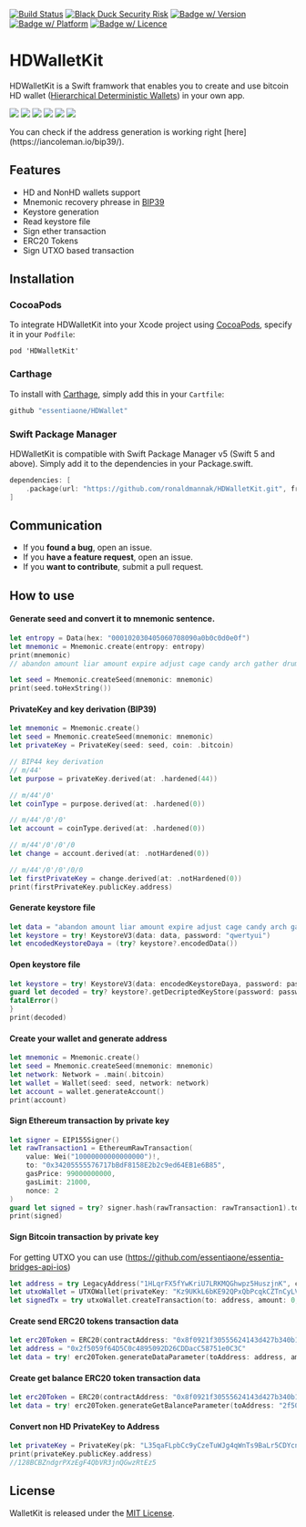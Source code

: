 [![Build Status](https://travis-ci.com/essentiaone/HDWallet.svg?branch=develop)](https://travis-ci.com/essentiaone/HDWallet)
[![Black Duck Security Risk](https://copilot.blackducksoftware.com/github/repos/essentiaone/HDWallet/branches/develop/badge-risk.svg)](https://copilot.blackducksoftware.com/github/repos/essentiaone/HDWallet/branches/develop)
[![Badge w/ Version](https://cocoapod-badges.herokuapp.com/v/HDWalletKit/badge.png)](https://cocoadocs.org/docsets/HDWalletKit)
[![Badge w/ Platform](https://cocoapod-badges.herokuapp.com/p/HDWalletKit/badge.svg)](https://cocoadocs.org/docsets/HDWalletKit)
[![Badge w/ Licence](https://cocoapod-badges.herokuapp.com/l/HDWalletKit/badge.svg)](https://cocoadocs.org/docsets/HDWalletKit)

# HDWalletKit
HDWalletKit is a Swift framwork that enables you to create and use bitcoin HD wallet ([Hierarchical Deterministic Wallets](https://github.com/bitcoin/bips/blob/master/bip-0032.mediawiki)) in your own app.
<p>
<img src="https://clogos.essdev.info/64x64/bitcoin.png" >  <img src="https://clogos.essdev.info/64x64/bitcoin-cash.png" >  <img src="https://clogos.essdev.info/64x64/litecoin.png" > <img src="https://clogos.essdev.info/64x64/dash.png" > <img src="https://clogos.essdev.info/64x64/ethereum.png" > <img src="https://clogos.essdev.info/64x64/erc20.png" >
</p>
You can check if the address generation is working right [here](https://iancoleman.io/bip39/).

## Features
- HD and NonHD wallets support
- Mnemonic recovery phrease in [BIP39](https://github.com/bitcoin/bips/blob/master/bip-0039.mediawiki)
- Keystore generation
- Read keystore file
- Sign ether transaction
- ERC20 Tokens
- Sign UTXO based transaction

## Installation
### CocoaPods
<p>To integrate HDWalletKit into your Xcode project using <a href="http://cocoapods.org">CocoaPods</a>, specify it in your <code>Podfile</code>:</p>
<pre><code class="ruby language-ruby">pod 'HDWalletKit'</code></pre>

### Carthage
To install with [Carthage](https://github.com/Carthage/Carthage), simply add this in your `Cartfile`:
```ruby
github "essentiaone/HDWallet"
```

### Swift Package Manager

HDWalletKit is compatible with Swift Package Manager v5 (Swift 5 and above). Simply add it to the dependencies in your Package.swift.

```Swift
dependencies: [
    .package(url: "https://github.com/ronaldmannak/HDWalletKit.git", from: "0.1.0")
]
```

## Communication

- If you **found a bug**, open an issue.
- If you **have a feature request**, open an issue.
- If you **want to contribute**, submit a pull request.
## How to use
#### Generate seed and convert it to mnemonic sentence.
```swift
let entropy = Data(hex: "000102030405060708090a0b0c0d0e0f")
let mnemonic = Mnemonic.create(entropy: entropy)
print(mnemonic)
// abandon amount liar amount expire adjust cage candy arch gather drum buyer

let seed = Mnemonic.createSeed(mnemonic: mnemonic)
print(seed.toHexString())
```
#### PrivateKey and key derivation (BIP39)

```swift
let mnemonic = Mnemonic.create()
let seed = Mnemonic.createSeed(mnemonic: mnemonic)
let privateKey = PrivateKey(seed: seed, coin: .bitcoin)

// BIP44 key derivation
// m/44'
let purpose = privateKey.derived(at: .hardened(44))

// m/44'/0'
let coinType = purpose.derived(at: .hardened(0))

// m/44'/0'/0'
let account = coinType.derived(at: .hardened(0))

// m/44'/0'/0'/0
let change = account.derived(at: .notHardened(0))

// m/44'/0'/0'/0/0
let firstPrivateKey = change.derived(at: .notHardened(0))
print(firstPrivateKey.publicKey.address)
```
#### Generate keystore file
```swift
let data = "abandon amount liar amount expire adjust cage candy arch gather drum buyer"
let keystore = try! KeystoreV3(data: data, password: "qwertyui")
let encodedKeystoreDaya = (try? keystore?.encodedData())
```
#### Open keystore file
```swift
let keystore = try! KeystoreV3(data: encodedKeystoreDaya, password: password)
guard let decoded = try? keystore?.getDecriptedKeyStore(password: password) else {
fatalError()
}
print(decoded)
```
#### Create your wallet and generate address
```swift
let mnemonic = Mnemonic.create()
let seed = Mnemonic.createSeed(mnemonic: mnemonic)
let network: Network = .main(.bitcoin)
let wallet = Wallet(seed: seed, network: network)
let account = wallet.generateAccount()
print(account)
```
#### Sign Ethereum transaction by private key
```swift
let signer = EIP155Signer()
let rawTransaction1 = EthereumRawTransaction(
    value: Wei("10000000000000000")!,
    to: "0x34205555576717bBdF8158E2b2c9ed64EB1e6B85",
    gasPrice: 99000000000,
    gasLimit: 21000,
    nonce: 2
)
guard let signed = try? signer.hash(rawTransaction: rawTransaction1).toHexString() else { return }
print(signed)
```

#### Sign Bitcoin transaction by private key
For getting UTXO you can use (https://github.com/essentiaone/essentia-bridges-api-ios)
```swift
let address = try LegacyAddress("1HLqrFX5fYwKriU7LRKMQGhwpz5HuszjnK", coin: .bitcoin)
let utxoWallet = UTXOWallet(privateKey: "Kz9UKkL6bKE92QPxQbPcqkCZTnCyLVyfRNFRSbToNjyb4bx321fh")
let signedTx = try utxoWallet.createTransaction(to: address, amount: 0, utxos: utxos)
```

#### Create send ERC20 tokens transaction data 
```swift
let erc20Token = ERC20(contractAddress: "0x8f0921f30555624143d427b340b1156914882c10", decimal: 18, symbol: "ESS")
let address = "0x2f5059f64D5C0c4895092D26CDDacC58751e0C3C"
let data = try! erc20Token.generateDataParameter(toAddress: address, amount: "3") 
```
#### Create get balance ERC20 token transaction data 
```swift
let erc20Token = ERC20(contractAddress: "0x8f0921f30555624143d427b340b1156914882c10", decimal: 18, symbol: "ESS")
let data = try! erc20Token.generateGetBalanceParameter(toAddress: "2f5059f64D5C0c4895092D26CDDacC58751e0C3C")
```
#### Convert non HD PrivateKey to Address
```swift
let privateKey = PrivateKey(pk: "L35qaFLpbCc9yCzeTuWJg4qWnTs9BaLr5CDYcnJ5UnGmgLo8JBgk", coin: .bitcoin)
print(privateKey.publicKey.address)
//128BCBZndgrPXzEgF4QbVR3jnQGwzRtEz5
```

## License
WalletKit is released under the [MIT License](https://github.com/essentiaone/HDWallet/blob/develop/LICENSE.md).
